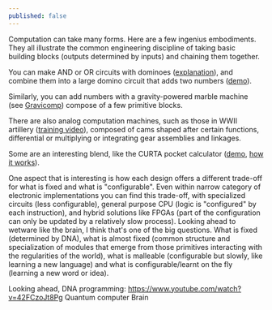 ```yaml
---
published: false
---
```


Computation can take many forms. Here are a few ingenius embodiments. They all illustrate the common engineering discipline of taking basic building blocks (outputs determined by inputs) and chaining them together.

You can make AND or OR circuits with dominoes ([explanation]( https://www.youtube.com/watch?v=lNuPy-r1GuQ)), and combine them into a large domino circuit that adds two numbers ([demo](https://www.youtube.com/watch?v=OpLU__bhu2w)).

Similarly, you can add numbers with a gravity-powered marble machine (see [Gravicomp](https://channel9.msdn.com/Shows/themakershow/The-Maker-Show-Mini-GraviComp-Mechanical-Computer)) compose of a few primitive blocks.

There are also analog computation machines, such as those in WWII artillery ([training video](https://www.youtube.com/watch?v=t7OqGXp3b7U)), composed of cams shaped after certain functions, differential or multiplying or integrating gear assemblies and linkages. 

Some are an interesting blend, like the CURTA pocket calculator ([demo](https://www.youtube.com/watch?v=P0cGjC62XRQ), [how it works](https://www.youtube.com/watch?v=loI1Kwed8Pk)).

One aspect that is interesting is how each design offers a different trade-off for what is fixed and what is "configurable". Even within narrow category of electronic implementations you can find this trade-off, with specialized circuits (less configurable), general purpose CPU (logic is "configured" by each instruction), and hybrid solutions like FPGAs (part of the configuration can only be updated by a relatively slow process).
Looking ahead to wetware like the brain, I think that's one of the big questions. What is fixed (determined by DNA), what is almost fixed (common structure and specialization of modules that emerge from those primitives interacting with the regularities of the world), what is malleable (configurable but slowly, like learning a new language) and what is configurable/learnt on the fly (learning a new word or idea). 

Looking ahead, 
DNA programming: https://www.youtube.com/watch?v=42FCzoJt8Pg
Quantum computer
Brain


